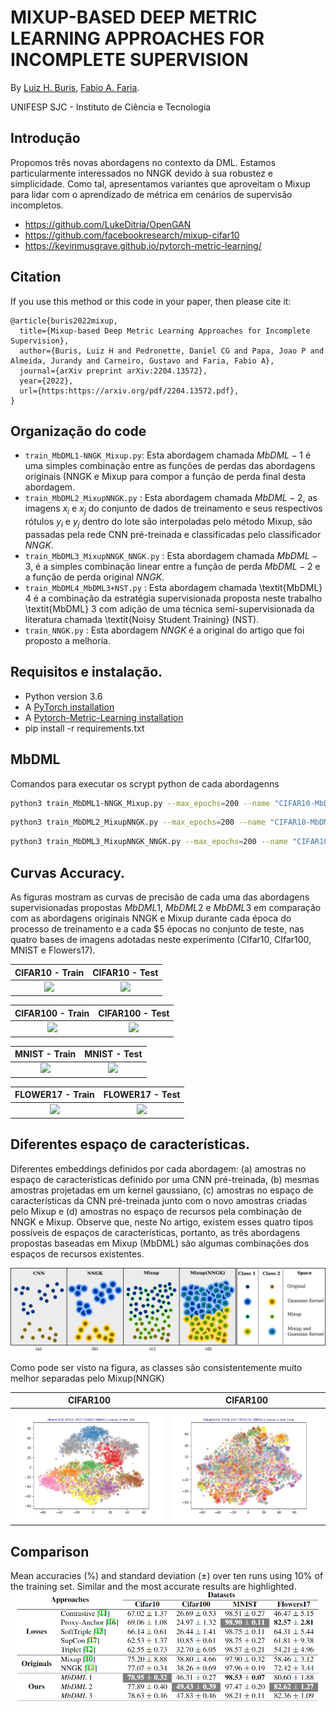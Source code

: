 # MIXUP-BASED DEEP METRIC LEARNING APPROACHES FOR INCOMPLETE SUPERVISION

By [Luiz H. Buris](http://), [Fabio A. Faria](https://).

UNIFESP SJC -  Instituto de Ciência e Tecnologia

## Introdução
Propomos três novas abordagens no contexto da DML. Estamos particularmente interessados no NNGK devido à sua robustez e simplicidade. Como tal, apresentamos variantes que aproveitam o Mixup para lidar com o aprendizado de métrica em cenários de supervisão incompletos.


- https://github.com/LukeDitria/OpenGAN
- https://github.com/facebookresearch/mixup-cifar10
- https://kevinmusgrave.github.io/pytorch-metric-learning/

## Citation

If you use this method or this code in your paper, then please cite it:

```
@article{buris2022mixup,
  title={Mixup-based Deep Metric Learning Approaches for Incomplete Supervision},
  author={Buris, Luiz H and Pedronette, Daniel CG and Papa, Joao P and Almeida, Jurandy and Carneiro, Gustavo and Faria, Fabio A},
  journal={arXiv preprint arXiv:2204.13572},
  year={2022},
  url={https:https://arxiv.org/pdf/2204.13572.pdf},
}
```

## Organização do code

- `train_MbDML1-NNGK_Mixup.py`: Esta abordagem chamada $MbDML-1$ é uma simples combinação entre as funções de perdas das abordagens originais (NNGK e Mixup para compor a função de perda final desta abordagem. 
- `train_MbDML2_MixupNNGK.py` :  Esta abordagem chamada $MbDML-2$, as imagens $x_i$ e $x_j$ do conjunto de dados de treinamento e seus respectivos rótulos $y_i$ e $y_j$ dentro do lote são interpoladas pelo método Mixup, são passadas pela rede CNN pré-treinada e classificadas pelo classificador $NNGK$.
- `train_MbDML3_MixupNNGK_NNGK.py` :  Esta abordagem chamada $MbDML-3$, é a simples combinação linear entre a função de perda $MbDML-2$ e a função de perda original $NNGK$.
- `train_MbDML4_MbDML3+NST.py` : Esta abordagem chamada \textit{MbDML} 4 é a combinação da estratégia supervisionada proposta neste trabalho \textit{MbDML} 3 com adição de uma técnica semi-supervisionada da literatura chamada \textit{Noisy Student Training} (NST). 
- `train_NNGK.py` : Esta abordagem $NNGK$ é a original do artigo que foi proposto a melhoria.


## Requisitos e instalação.
- Python version 3.6
- A [PyTorch installation](http://pytorch.org/)
- A [Pytorch-Metric-Learning installation](https://kevinmusgrave.github.io/pytorch-metric-learning/#installation)
- pip install -r requirements.txt


## MbDML
Comandos para executar os scrypt python de cada abordagenns

```sh
python3 train_MbDML1-NNGK_Mixup.py --max_epochs=200 --name "CIFAR10-MbDML1-NNGK_Mixup" --scale_mixup 2 --alpha 1 --beta 1 --data_dir datasets/CIFAR100K10/train --test datasets/CIFAR100K10/Test --save_dir results/neighbour=200 --num_classes 100 --tsne_graph False --im_ext png --gpu_id 0 --input_size 32

```

```sh
python3 train_MbDML2_MixupNNGK.py --max_epochs=200 --name "CIFAR10-MbDML2_MixupNNGK" --scale_mixup 2 --alpha 1 --alpha 0 --data_dir datasets/CIFAR100K10/train --test datasets/CIFAR100K10/Test --save_dir results/neighbour=200 --num_classes 100 --tsne_graph False --im_ext png --gpu_id 0 --input_size 32

```

```sh
python3 train_MbDML3_MixupNNGK_NNGK.py --max_epochs=200 --name "CIFAR10-MbDML3_MixupNNGK_NNGK" --scale_mixup 2 --alpha 1 --beta 1 --data_dir datasets/CIFAR100K10/train --test datasets/CIFAR100K10/Test --save_dir results/neighbour=200 --num_classes 100 --tsne_graph False --im_ext png --gpu_id 0 --input_size 32

```

## Curvas Accuracy.

As figuras mostram as curvas de precisão de cada uma das abordagens supervisionadas propostas $MbDML1$, $MbDML2$ e $MbDML3$ em comparação com as abordagens originais NNGK e Mixup durante cada época do processo de treinamento e a cada $5 épocas no conjunto de teste, nas quatro bases de imagens adotadas neste experimento (CIfar10, CIfar100, MNIST e Flowers17).

CIFAR10 - Train    |  CIFAR10 - Test
:-------------------------:|:-------------------------:
![](https://github.com/henriqueburis/ICIP2022/blob/main/fig/Cifar10-XL10_ACC_Train.png) |  ![](https://github.com/henriqueburis/ICIP2022/blob/main/fig/Cifar10-XL10_ACC_Test.png) 

CIFAR100 - Train    |  CIFAR100 - Test
:-------------------------:|:-------------------------:
![](https://github.com/henriqueburis/ICIP2022/blob/main/fig/Cifar100-XL10_ACC_Train.png) |  ![](https://github.com/henriqueburis/ICIP2022/blob/main/fig/Cifar100-XL10_ACC_Test.png) 

MNIST - Train    |  MNIST - Test
:-------------------------:|:-------------------------:
![](https://github.com/henriqueburis/ICIP2022/blob/main/fig/Mnist-XL10_ACC_Train.png) |  ![](https://github.com/henriqueburis/ICIP2022/blob/main/fig/Mnist-XL10_ACC_Test.png) 

FLOWER17 - Train    |  FLOWER17 - Test
:-------------------------:|:-------------------------:
![](https://github.com/henriqueburis/ICIP2022/blob/main/fig/Flower17-XL10_ACC_Train.png) |  ![](https://github.com/henriqueburis/ICIP2022/blob/main/fig/Flower17-XL10_ACC_Test.png) 

## Diferentes espaço de características.
Diferentes embeddings definidos por cada abordagem: (a) amostras no espaço de características definido por uma CNN pré-treinada, (b)
mesmas amostras projetadas em um kernel gaussiano, (c) amostras no espaço de características da CNN pré-treinada junto com o novo
amostras criadas pelo Mixup e (d) amostras no espaço de recursos pela combinação de NNGK e Mixup. Observe que, neste
No artigo, existem esses quatro tipos possíveis de espaços de características, portanto, as três abordagens propostas baseadas em Mixup (MbDML)
são algumas combinações dos espaços de recursos existentes.

![N|Solid](https://github.com/henriqueburis/ICIP2022/blob/main/fig/spaces_b.png?raw=true )

Como pode ser visto na figura, as classes são consistentemente muito melhor separadas pelo Mixup(NNGK)

CIFAR100   |   CIFAR100
:-------------------------:|:-------------------------:
![](https://github.com/henriqueburis/ICIP2022/blob/main/fig/cifar10_tsne.gif) |  ![](https://github.com/henriqueburis/ICIP2022/blob/main/fig/cifar100_tsne.gif) 

## Comparison
Mean accuracies (%) and standard deviation (±) over ten runs using 10% of the training set. Similar and the most accurate results are highlighted.
![N|Solid](https://github.com/henriqueburis/ICIP2022/blob/main/fig/Mean%20accuracies.PNG?raw=true)
